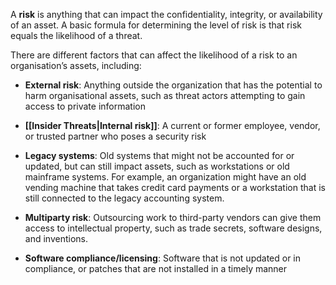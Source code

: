 
A **risk** is anything that can impact the confidentiality, integrity, or availability of an asset. A basic formula for determining the level of risk is that risk equals the likelihood of a threat. 

There are different factors that can affect the likelihood of a risk to an organisation’s assets, including:

- **External risk**: Anything outside the organization that has the potential to harm organisational assets, such as threat actors attempting to gain access to private information

- **[[Insider Threats|Internal risk]]**: A current or former employee, vendor, or trusted partner who poses a security risk

- **Legacy systems**: Old systems that might not be accounted for or updated, but can still impact assets, such as workstations or old mainframe systems. For example, an organization might have an old vending machine that takes credit card payments or a workstation that is still connected to the legacy accounting system.

- **Multiparty risk**: Outsourcing work to third-party vendors can give them access to intellectual property, such as trade secrets, software designs, and inventions.

- **Software compliance/licensing**: Software that is not updated or in compliance, or patches that are not installed in a timely manner